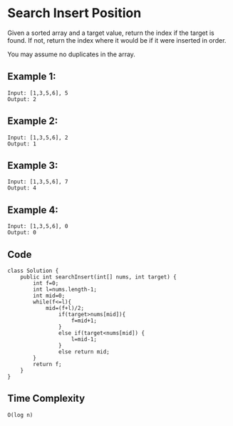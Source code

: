 # Search Insert Position
Given a sorted array and a target value, return the index if the target is found. If not, return the index where it would be if it were inserted in order.

You may assume no duplicates in the array.

## Example 1:
```
Input: [1,3,5,6], 5
Output: 2
```
## Example 2:
```
Input: [1,3,5,6], 2
Output: 1
```
## Example 3:
```
Input: [1,3,5,6], 7
Output: 4
```
## Example 4:
```
Input: [1,3,5,6], 0
Output: 0
```
## Code
```
class Solution {
    public int searchInsert(int[] nums, int target) {
        int f=0;
        int l=nums.length-1;
        int mid=0;
        while(f<=l){
            mid=(f+l)/2;
                if(target>nums[mid]){
                    f=mid+1;
                }
                else if(target<nums[mid]) {
                    l=mid-1;
                }
                else return mid;
        }
        return f;
    }
}
```

## Time Complexity
```
O(log n)
```
